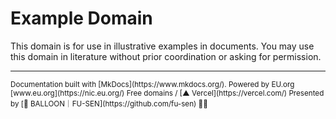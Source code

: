 # Example Domain

This domain is for use in illustrative examples in documents. You may use this domain in literature without prior coordination or asking for permission.

___

<small>
Documentation built with [MkDocs](https://www.mkdocs.org/).  
Powered by EU.org [www.eu.org](https://nic.eu.org/) Free domains / [▲ Vercel](https://vercel.com/)  
Presented by [🎈 BALLOON｜FU-SEN](https://github.com/fu-sen) 🎈😍
</small>

